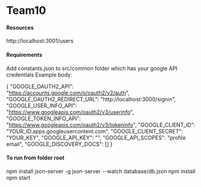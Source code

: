 # Team10

#### Resources
http://localhost:3001/users

#### Requirements
Add constants.json to src/common folder which has your google API credentials
Example body:

{
  "GOOGLE_OAUTH2_API": "https://accounts.google.com/o/oauth2/v2/auth",
  "GOOGLE_OAUTH2_REDIRECT_URL": "http://localhost:3000/signin",
  "GOOGLE_USER_INFO_API": "https://www.googleapis.com/oauth2/v3/userinfo",
  "GOOGLE_TOKEN_INFO_API": "https://www.googleapis.com/oauth2/v3/tokeninfo",
  "GOOGLE_CLIENT_ID": "YOUR_ID.apps.googleusercontent.com",
  "GOOGLE_CLIENT_SECRET": "YOUR_KEY",
  "GOOGLE_API_KEY": "",
  "GOOGLE_API_SCOPES": "profile email",
  "GOOGLE_DISCOVERY_DOCS": []
}

#### To run from folder root
npm install json-server -g
json-server --watch database/db.json
npm install
npm start
